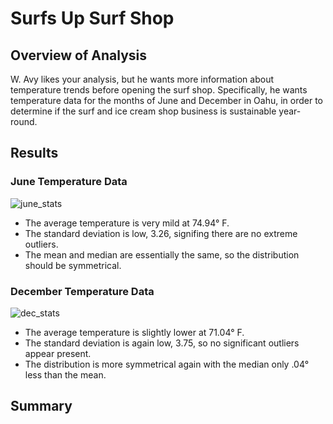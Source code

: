 # Surfs Up Surf Shop
## Overview of Analysis  
W. Avy likes your analysis, but he wants more information about temperature trends before opening the surf shop. Specifically, he wants temperature data for the months of June and December in Oahu, in order to determine if the surf and ice cream shop business is sustainable year-round.
## Results
### June Temperature Data
![june_stats](https://user-images.githubusercontent.com/59906657/155844211-17cd3761-6a36-44e9-8300-f0266b1661f2.PNG)  
  * The average temperature is very mild at 74.94° F.
  * The standard deviation is low, 3.26, signifing there are no extreme outliers.
  * The mean and median are essentially the same, so the distribution should be symmetrical.

### December Temperature Data
![dec_stats](https://user-images.githubusercontent.com/59906657/155844227-aa79b2b3-395b-4797-9699-8c1c2a7222d1.PNG)  
  * The average temperature is slightly lower at 71.04° F.
  * The standard deviation is again low, 3.75, so no significant outliers appear present.
  * The distribution is more symmetrical again with the median only .04° less than the mean.

## Summary
